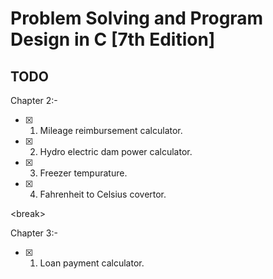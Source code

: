 # Problem Solving and Program Design in C [7th Edition]
        
## TODO
Chapter 2:-
- [x] 1) Mileage reimbursement calculator.
- [x] 2) Hydro electric dam power calculator.
- [x] 3) Freezer tempurature.
- [x] 4) Fahrenheit to Celsius covertor.

<break\>

Chapter 3:-
- [x] 1) Loan payment calculator.
